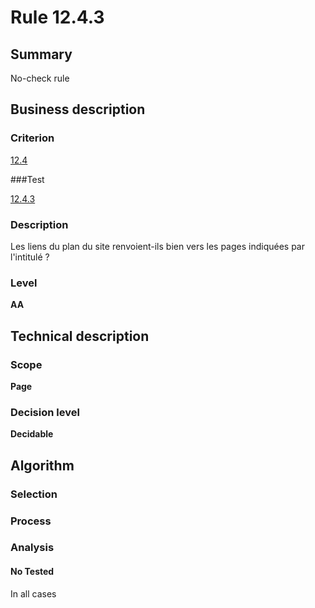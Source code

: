 # Rule 12.4.3

## Summary

No-check rule 

## Business description

### Criterion

[12.4](http://references.modernisation.gouv.fr/referentiel-technique-0#crit-12-4)

###Test

[12.4.3](http://references.modernisation.gouv.fr/referentiel-technique-0#test-12-4-3)

### Description

Les liens du plan du site renvoient-ils bien vers les pages indiqu&eacute;es par l'intitul&eacute; ?

### Level

**AA**

## Technical description

### Scope

**Page**

### Decision level

**Decidable**

## Algorithm

### Selection

### Process

### Analysis

#### No Tested 

In all cases







